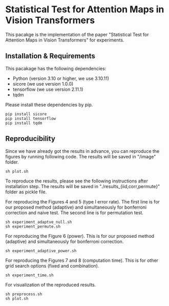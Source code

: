 # Statistical Test for Attention Maps in Vision Transformers
This pacakge is the implementation of the paper "Statistical Test for Attention Maps in Vision Transformers" for experiments.

## Installation & Requirements
This pacakage has the following dependencies:
- Python (version 3.10 or higher, we use 3.10.11)
- sicore (we use version 1.0.0)
- tensorflow (we use version 2.11.1)
- tqdm

Please install these dependencies by pip.
```
pip install sicore
pip install tensorflow
pip install tqdm
```

## Reproducibility

Since we have already got the results in advance, you can reproduce the figures by running following code. The results will be saved in "/image" folder.
```
sh plot.sh
```

To reproduce the results, please see the following instructions after installation step.
The results will be saved in "./results_{iid,corr,permute}" folder as pickle file.

For reproducing the Figures 4 and 5 (type I error rate).
The first line is for our proposed method (adaptive) and simultaneously for bonferroni correction and naive test.
The second line is for permutation test.
```
sh experiment_adaptve_null.sh
sh experiment_permute.sh
```

For reproducing the Figure 6 (power).
This is for our proposed method (adaptive) and simultaneously for bonferroni correction.
```
sh experiment_adaptive_power.sh
```

For reproducing the Figures 7 and 8 (computation time).
This is for other grid search options (fixed and combination).
```
sh experiment_time.sh
```

For visualization of the reproduced results.
```
sh preprocess.sh
sh plot.sh
```
